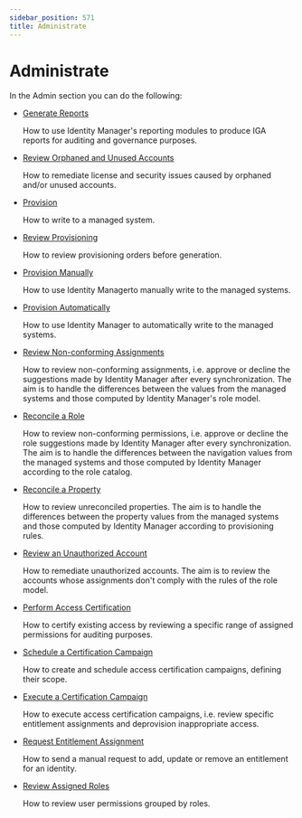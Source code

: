 ```yaml
---
sidebar_position: 571
title: Administrate
---
```


# Administrate

In the Admin section you can do the following:

* [Generate Reports](reporting/index "Generate Reports")

  How to use Identity Manager's reporting modules to produce IGA reports for auditing and governance purposes.
* [Review Orphaned and Unused Accounts](orphan-unused-account-review/index "Review Orphaned and Unused Accounts")

  How to remediate license and security issues caused by orphaned and/or unused accounts.
* [Provision](provisioning/index "Provision")

  How to write to a managed system.

* [Review Provisioning](provisioning/provisioning-review/index "Review Provisioning")

  How to review provisioning orders before generation.

* [Provision Manually](provisioning/manual-provisioning/index "Provision Manually")

  How to use Identity Managerto manually write to the managed systems.

* [Provision Automatically](provisioning/automatic-provisioning/index "Provision Automatically")

  How to use Identity Manager to automatically write to the managed systems.

* [Review Non-conforming Assignments](non-conforming-assignment-review/index "Review Non-conforming Assignments")

  How to review non-conforming assignments, i.e. approve or decline the suggestions made by Identity Manager after every synchronization. The aim is to handle the differences between the values from the managed systems and those computed by Identity Manager's role model.

* [Reconcile a Role](non-conforming-assignment-review/role-reconciliation/index "Reconcile a Role")

  How to review non-conforming permissions, i.e. approve or decline the role suggestions made by Identity Manager after every synchronization. The aim is to handle the differences between the navigation values from the managed systems and those computed by Identity Manager according to the role catalog.

* [Reconcile a Property](non-conforming-assignment-review/property-reconciliation/index "Reconcile a Property")

  How to review unreconciled properties. The aim is to handle the differences between the property values from the managed systems and those computed by Identity Manager according to provisioning rules.

* [Review an Unauthorized Account](non-conforming-assignment-review/unauthorized-account-review/index "Review an Unauthorized Account")

  How to remediate unauthorized accounts. The aim is to review the accounts whose assignments don't comply with the rules of the role model.

* [Perform Access Certification](access-certification/index "Perform Access Certification")

  How to certify existing access by reviewing a specific range of assigned permissions for auditing purposes.

* [Schedule a Certification Campaign](access-certification/certification-campaign-scheduling/index "Schedule a Certification Campaign")

  How to create and schedule access certification campaigns, defining their scope.

* [Execute a Certification Campaign](access-certification/certification-campaign-execution/index "Execute a Certification Campaign")

  How to execute access certification campaigns, i.e. review specific entitlement assignments and deprovision inappropriate access.

* [Request Entitlement Assignment](manual-assignment-request/index "Request Entitlement Assignment")

  How to send a manual request to add, update or remove an entitlement for an identity.
* [Review Assigned Roles](assigned-roles/index "Review Assigned Roles")

  How to review user permissions grouped by roles.
